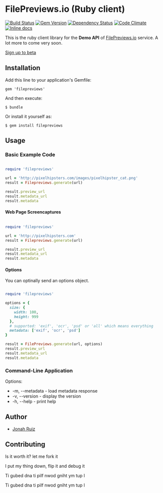 # FilePreviews.io (Ruby client)
[![Build Status](https://travis-ci.org/jonahoffline/filepreviews-ruby.svg)](https://travis-ci.org/jonahoffline/filepreviews-ruby)
[![Gem Version](https://badge.fury.io/rb/filepreviews.svg)](http://badge.fury.io/rb/filepreviews)
[![Dependency Status](https://gemnasium.com/jonahoffline/filepreviews-ruby.svg)](https://gemnasium.com/jonahoffline/filepreviews-ruby)
[![Code Climate](https://codeclimate.com/github/jonahoffline/filepreviews-ruby.png)](https://codeclimate.com/github/jonahoffline/filepreviews-ruby)
[![Inline docs](http://inch-pages.github.io/github/jonahoffline/filepreviews-ruby.png)](http://inch-pages.github.io/github/jonahoffline/filepreviews-ruby)

This is the ruby client library for the **Demo API** of [FilePreviews.io](http://filepreviews.io) service. A lot more to come very soon.

[Sign up to beta](http://eepurl.com/To0U1)

## Installation

Add this line to your application's Gemfile:

    gem 'filepreviews'

And then execute:

    $ bundle

Or install it yourself as:

    $ gem install filepreviews

## Usage

### Basic Example Code
```ruby

require 'filepreviews'

url = 'http://pixelhipsters.com/images/pixelhipster_cat.png'
result = Filepreviews.generate(url)

result.preview_url
result.metadata_url
result.metadata
```

#### Web Page Screencaptures
```ruby

require 'filepreviews'

url = 'http://pixelhipsters.com'
result = Filepreviews.generate(url)

result.preview_url
result.metadata_url
result.metadata
```


#### Options
You can optinally send an options object.

```ruby

require 'filepreviews'

options = {
  size: {
    width: 100,
    height: 999
  },
  # supported: 'exif', 'ocr', 'psd' or 'all' which means everything
  metadata: ['exif', 'ocr', 'psd']
}

result = FilePreviews.generate(url, options)
result.preview_url
result.metadata_url
result.metadata
```

### Command-Line Application
Options:

  * -m, --metadata - load metadata response
  * -v, --version  - display the version
  * -h, --help     - print help

## Author
  * [Jonah Ruiz](http://www.pixelhipsters.com)

## Contributing

Is it worth it? let me fork it

I put my thing down, flip it and debug it

Ti gubed dna ti pilf nwod gniht ym tup I

Ti gubed dna ti pilf nwod gniht ym tup I
